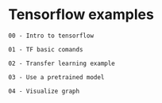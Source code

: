 # Tensorflow examples

    00 - Intro to tensorflow

    01 - TF basic comands

    02 - Transfer learning example

    03 - Use a pretrained model

    04 - Visualize graph